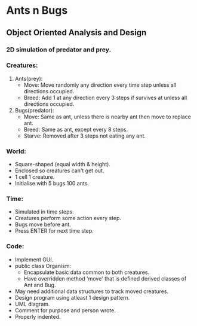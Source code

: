 # Ants n Bugs

## Object Oriented Analysis and Design

### 2D simulation of predator and prey.

### Creatures:

1. Ants(prey):
   - Move: Move randomly any direction every time step unless all directions occupied.
   - Breed: Add 1 at any direction every 3 steps if survives at unless all directions occupied.
2. Bugs(predator):
   - Move: Same as ant, unless there is nearby ant then move to replace ant.
   - Breed: Same as ant, except every 8 steps.
   - Starve: Removed after 3 steps not eating any ant.

### World:

- Square-shaped (equal width & height).
- Enclosed so creatures can't get out.
- 1 cell 1 creature.
- Initialise with 5 bugs 100 ants.

### Time:

- Simulated in time steps.
- Creatures perform some action every step.
- Bugs move before ant.
- Press ENTER for next time step.

### Code:

- Implement GUI.
- public class Organism:
  - Encapsulate basic data common to both creatures.
  - Have overridden method 'move' that is defined derived classes of Ant and Bug.
- May need additional data structures to track moved creatures.
- Design program using atleast 1 design pattern.
- UML diagram.
- Comment for purpose and person wrote.
- Properly indented.
